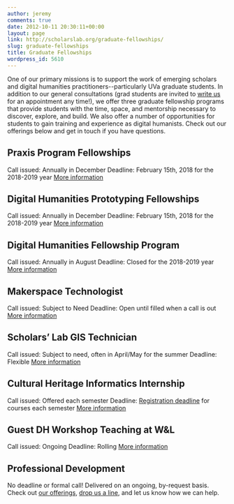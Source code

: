 ```yaml
---
author: jeremy
comments: true
date: 2012-10-11 20:30:11+00:00
layout: page
link: http://scholarslab.org/graduate-fellowships/
slug: graduate-fellowships
title: Graduate Fellowships
wordpress_id: 5610
---
```


One of our primary missions is to support the work of emerging scholars and digital humanities practitioners--particularly UVa graduate students. In addition to our general consultations (grad students are invited to [write us](mailto:scholarslab@virginia.edu) for an appointment any time!), we offer three graduate fellowship programs that provide students with the time, space, and mentorship necessary to discover, explore, and build. We also offer a number of opportunities for students to gain training and experience as digital humanists. Check out our offerings below and get in touch if you have questions.



## Praxis Program Fellowships
Call issued: Annually in December
Deadline: February 15th, 2018 for the 2018-2019 year
[More information](http://scholarslab.org/praxis-program-fellowships/)

## Digital Humanities Prototyping Fellowships
Call issued: Annually in December
Deadline: February 15th, 2018 for the 2018-2019 year
[More information](http://scholarslab.org/digital-humanities-prototyping-fellowships/)

## Digital Humanities Fellowship Program
Call issued: Annually in August
Deadline: Closed for the 2018-2019 year
[More information](http://scholarslab.org/digital-humanities-fellows/)

## Makerspace Technologist
Call issued: Subject to Need
Deadline: Open until filled when a call is out
[More information](http://scholarslab.org/makerspace-technologists/)

## Scholars’ Lab GIS Technician
Call issued: Subject to need, often in April/May for the summer
Deadline: Flexible
[More information](http://scholarslab.org/scholars-lab-gis-technician/)

## Cultural Heritage Informatics Internship
Call issued: Offered each semester
Deadline: [Registration deadline](http://www.virginia.edu/registrar/calendar.html) for courses each semester
[More information](http://scholarslab.org/cultural-heritage-informatics-internship/)

## Guest DH Workshop Teaching at W&L
Call issued: Ongoing
Deadline: Rolling
[More information](http://scholarslab.org/visiting-workshops-at-washington-and-lee-university/)

## Professional Development
No deadline or formal call! Delivered on an ongoing, by-request basis.
Check out [our offerings](http://scholarslab.org/professional-development/), [drop us a line](mailto:scholarslab@virginia.edu), and let us know how we can help.
